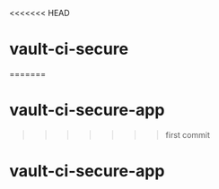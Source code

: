 <<<<<<< HEAD
# vault-ci-secure
=======
# vault-ci-secure-app
>>>>>>> first commit
# vault-ci-secure-app
